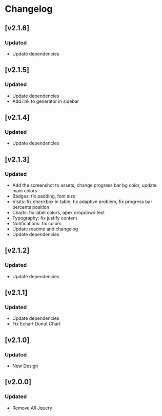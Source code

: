 # Changelog

## [v2.1.6]
### Updated
- Update dependencies

## [v2.1.5]
### Updated
- Update dependencies
- Add link to generator in sidebar

## [v2.1.4]
### Updated
- Update dependencies

## [v2.1.3]
### Updated
- Add the screenshot to assets, change progress bar bg color, update main colors
- Badges: fix padding, font size
- Visits: fix checkbox in table, fix adaptive problem, fix progress bar percents position
- Charts: fix label colors, apex dropdown text
- Typography: fix justify content
- Notifications: fix colors
- Update readme and changelog
- Update dependencies

## [v2.1.2]

### Updated

- Update dependencies

## [v2.1.1]

### Updated

- Update dependencies
- Fix Echart Donut Chart

## [v2.1.0]

### Updated

- New Design

## [v2.0.0]

### Updated

- Remove All Jquery
